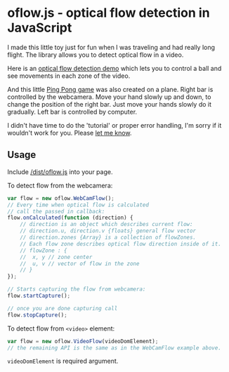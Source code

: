 oflow.js - optical flow detection in JavaScript
===============================================
I made this little toy just for fun when I was traveling and had really long flight.
The library allows you to detect optical flow in a video.

Here is an [optical flow detection demo](https://anvaka.github.com/oflow/demo/raw/index.html)
which lets you to control a ball and see movements in each zone of the video.

And this little [Ping Pong game](https://anvaka.github.com/oflow/demo/pingpong/index.html)
was also created on a plane. Right bar is controlled by the webcamera. Move your
hand slowly up and down, to change the position of the right bar. Just move your
hands slowly do it gradually. Left bar is controlled by computer.

I didn't have time to do the 'tutorial' or proper error handling, I'm sorry if
it wouldn't work for you. Please [let me know](mailto:anvaka@gmail.com).

Usage
-----
Include [/dist/oflow.js](https://github.com/anvaka/oflow/blob/master/dist/oflow.js) into your page.

To detect flow from the webcamera:

```javascript
var flow = new oflow.WebCamFlow();
// Every time when optical flow is calculated
// call the passed in callback:
flow.onCalculated(function (direction) {
    // direction is an object which describes current flow:
    // direction.u, direction.v {floats} general flow vector
    // direction.zones {Array} is a collection of flowZones.
    // Each flow zone describes optical flow direction inside of it.
    // flowZone : {
    //  x, y // zone center
    //  u, v // vector of flow in the zone
    // }
});

// Starts capturing the flow from webcamera:
flow.startCapture();

// once you are done capturing call
flow.stopCapture();
```

To detect flow from `<video>` element:

```javascript
var flow = new oflow.VideoFlow(videoDomElement);
// the remaining API is the same as in the WebCamFlow example above.
```

```videoDomElement``` is required argument.
